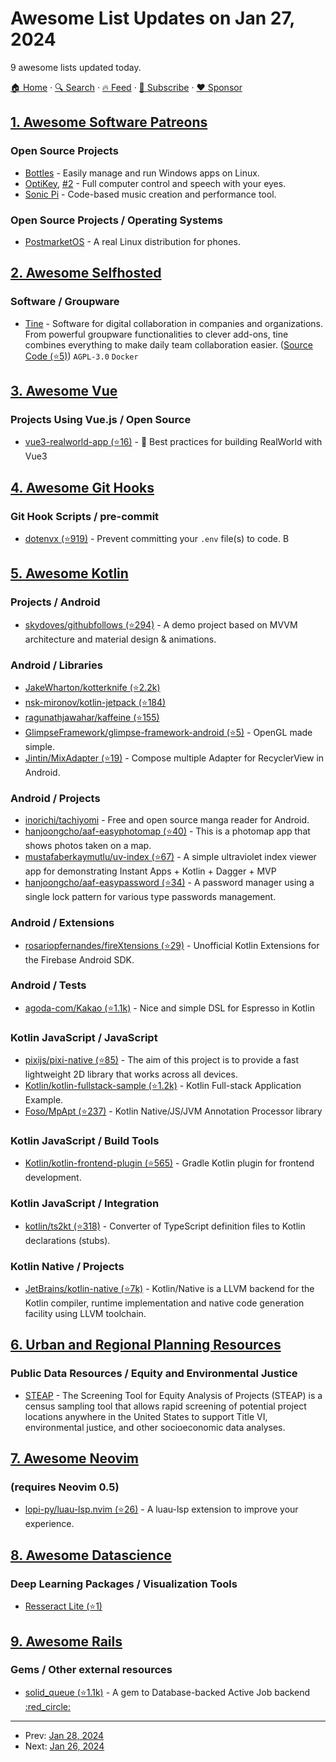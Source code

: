 # Awesome List Updates on Jan 27, 2024

9 awesome lists updated today.

[🏠 Home](/README.md) · [🔍 Search](https://www.trackawesomelist.com/search/) · [🔥 Feed](https://www.trackawesomelist.com/rss.xml) · [📮 Subscribe](https://trackawesomelist.us17.list-manage.com/subscribe?u=d2f0117aa829c83a63ec63c2f&id=36a103854c) · [❤️  Sponsor](https://github.com/sponsors/theowenyoung)



## [1. Awesome Software Patreons](/content/uraimo/awesome-software-patreons/README.md)

### Open Source Projects

*   [Bottles](https://usebottles.com/funding/) - Easily manage and run Windows apps on Linux.
*   [OptiKey](https://www.patreon.com/OptiKey), [#2](https://github.com/sponsors/JuliusSweetland) - Full computer control and speech with your eyes.
*   [Sonic Pi](https://www.patreon.com/samaaron) - Code-based music creation and performance tool.

### Open Source Projects / Operating Systems

*   [PostmarketOS](https://opencollective.com/postmarketos) - A real Linux distribution for phones.

## [2. Awesome Selfhosted](/content/awesome-selfhosted/awesome-selfhosted/README.md)

### Software / Groupware

*   [Tine](https://www.tine-groupware.de/) - Software for digital collaboration in companies and organizations. From powerful groupware functionalities to clever add-ons, tine combines everything to make daily team collaboration easier. ([Source Code (⭐5)](https://github.com/tine-groupware/tine)) `AGPL-3.0` `Docker`

## [3. Awesome Vue](/content/vuejs/awesome-vue/README.md)

### Projects Using Vue.js / Open Source

*   [vue3-realworld-app (⭐16)](https://github.com/rofixro/vue3-realworld-app) - 🖖 Best practices for building RealWorld with Vue3

## [4. Awesome Git Hooks](/content/CompSciLauren/awesome-git-hooks/README.md)

### Git Hook Scripts / pre-commit

*   [dotenvx (⭐919)](https://github.com/CompSciLauren/awesome-git-hooks/blob/master/pre-commit-hooks/dotenvx.hook) - Prevent committing your `.env` file(s) to code. <img width="14" src="https://github.com/CompSciLauren/awesome-git-hooks/raw/master/bash-icon.png" alt="Bash Icon">

## [5. Awesome Kotlin](/content/KotlinBy/awesome-kotlin/README.md)

### Projects / Android

*   [skydoves/githubfollows (⭐294)](https://github.com/skydoves/githubfollows) - A demo project based on MVVM architecture and material design & animations.

### Android / Libraries

*   [JakeWharton/kotterknife (⭐2.2k)](https://github.com/JakeWharton/kotterknife)
*   [nsk-mironov/kotlin-jetpack (⭐184)](https://github.com/nsk-mironov/kotlin-jetpack)
*   [ragunathjawahar/kaffeine (⭐155)](https://github.com/ragunathjawahar/kaffeine)
*   [GlimpseFramework/glimpse-framework-android (⭐5)](https://github.com/GlimpseFramework/glimpse-framework-android) - OpenGL made simple.
*   [Jintin/MixAdapter (⭐19)](https://github.com/Jintin/MixAdapter) - Compose multiple Adapter for RecyclerView in Android.

### Android / Projects

*   [inorichi/tachiyomi](https://github.com/inorichi/tachiyomi) - Free and open source manga reader for Android.
*   [hanjoongcho/aaf-easyphotomap (⭐40)](https://github.com/hanjoongcho/aaf-easyphotomap) - This is a photomap app that shows photos taken on a map.
*   [mustafaberkaymutlu/uv-index (⭐67)](https://github.com/mustafaberkaymutlu/uv-index) - A simple ultraviolet index viewer app for demonstrating Instant Apps + Kotlin + Dagger + MVP
*   [hanjoongcho/aaf-easypassword (⭐34)](https://github.com/hanjoongcho/aaf-easypassword) - A password manager using a single lock pattern for various type passwords management.

### Android / Extensions

*   [rosariopfernandes/fireXtensions (⭐29)](https://github.com/rosariopfernandes/fireXtensions) - Unofficial Kotlin Extensions for the Firebase Android SDK.

### Android / Tests

*   [agoda-com/Kakao (⭐1.1k)](https://github.com/agoda-com/Kakao) - Nice and simple DSL for Espresso in Kotlin

### Kotlin JavaScript / JavaScript

*   [pixijs/pixi-native (⭐85)](https://github.com/pixijs/pixi-native) - The aim of this project is to provide a fast lightweight 2D library that works across all devices.
*   [Kotlin/kotlin-fullstack-sample (⭐1.2k)](https://github.com/Kotlin/kotlin-fullstack-sample) - Kotlin Full-stack Application Example.
*   [Foso/MpApt (⭐237)](https://github.com/Foso/MpApt) - Kotlin Native/JS/JVM Annotation Processor library

### Kotlin JavaScript / Build Tools

*   [Kotlin/kotlin-frontend-plugin (⭐565)](https://github.com/Kotlin/kotlin-frontend-plugin) - Gradle Kotlin plugin for frontend development.

### Kotlin JavaScript / Integration

*   [kotlin/ts2kt (⭐318)](https://github.com/kotlin/ts2kt) - Converter of TypeScript definition files to Kotlin declarations (stubs).

### Kotlin Native / Projects

*   [JetBrains/kotlin-native (⭐7k)](https://github.com/JetBrains/kotlin-native) - Kotlin/Native is a LLVM backend for the Kotlin compiler, runtime implementation and native code generation facility using LLVM toolchain.

## [6. Urban and Regional Planning Resources](/content/APA-Technology-Division/urban-and-regional-planning-resources/README.md)

### Public Data Resources / Equity and Environmental Justice

*   [STEAP](https://maps.dot.gov/fhwa/steap/) - The Screening Tool for Equity Analysis of Projects (STEAP) is a census sampling tool that allows rapid screening of potential project locations anywhere in the United States to support Title VI, environmental justice, and other socioeconomic data analyses.

## [7. Awesome Neovim](/content/rockerBOO/awesome-neovim/README.md)

### (requires Neovim 0.5)

*   [lopi-py/luau-lsp.nvim (⭐26)](https://github.com/lopi-py/luau-lsp.nvim) - A luau-lsp extension to improve your experience.

## [8. Awesome Datascience](/content/academic/awesome-datascience/README.md)

### Deep Learning Packages / Visualization Tools

*   [Resseract Lite (⭐1)](https://github.com/abistarun/resseract-lite)

## [9. Awesome Rails](/content/gramantin/awesome-rails/README.md)

### Gems / Other external resources

*   [solid\_queue (⭐1.1k)](https://github.com/basecamp/solid_queue) - A gem to Database-backed Active Job backend [:red\_circle:](https://rubygems.org/gems/solid_queue)

---

- Prev: [Jan 28, 2024](/content/2024/01/28/README.md)
- Next: [Jan 26, 2024](/content/2024/01/26/README.md)
